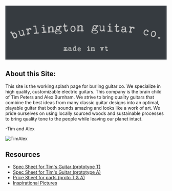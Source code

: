 ![](Logo/Logo2.png) 

## About this Site:

This site is the working splash page for burling guitar co. We specialize in high quality, customizable electric guitars. This company is the brain child of Tim Peters and Alex Burnham. We strive to bring quality guitars that combine the best ideas from many classic guitar designs into an optimal, playable guitar that both sounds amazing and looks like a work of art. We pride ourselves on using locally sourced woods and sustainable processes to bring quality tone to the people while leaving our planet intact.

-Tim and Alex

![TimAlex](/Users/phillipburnham/BurlingtonGuitarCo/Pictures/TimAlex.jpg)

## Resources

* [Spec Sheet for Tim's Guitar (prototype T)](Assignment2_Bio381.html) 
* [Spec Sheet for Tim's Guitar (prototype A)](BurnhamFlowChart.html)  
* [Price Sheet for parts (proto T & A)](pictures.html)
* [Inspirational Pictures](pictures.html)